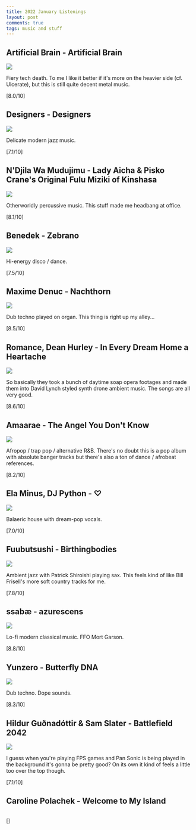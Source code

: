 ```yaml
---
title: 2022 January Listenings
layout: post
comments: true
tags: music and stuff
---
```


## Artificial Brain - Artificial Brain

  ![](https://f4.bcbits.com/img/a2049691384_16.jpg)

  Fiery tech death. To me I like it better if it's more on the heavier side (cf. Ulcerate), but this is still quite decent metal music.

  [8.0/10]

## Designers - Designers

  ![](https://f4.bcbits.com/img/a1678632108_16.jpg)

  Delicate modern jazz music.

  [7.1/10]

## N'Djila Wa Mudujimu - Lady Aicha & Pisko Crane's Original Fulu Miziki of Kinshasa

  ![](https://f4.bcbits.com/img/a1370979743_16.jpg)

  Otherworldly percussive music. This stuff made me headbang at office.

  [8.1/10]

## Benedek - Zebrano

  ![](https://f4.bcbits.com/img/a2598622269_16.jpg)

  Hi-energy disco / dance.

  [7.5/10]

## Maxime Denuc - Nachthorn

  ![](https://f4.bcbits.com/img/a2686757396_16.jpg)

  Dub techno played on organ. This thing is right up my alley...

  [8.5/10]

## Romance, Dean Hurley - In Every Dream Home a Heartache

  ![](https://f4.bcbits.com/img/a0935507890_16.jpg)

  So basically they took a bunch of daytime soap opera footages and made them into David Lynch styled synth drone ambient music. The songs are all very good.

  [8.6/10]

## Amaarae - The Angel You Don't Know

  ![](https://f4.bcbits.com/img/a0749697593_16.jpg)

  Afropop / trap pop / alternative R&B. There's no doubt this is a pop album with absolute banger tracks but there's also a ton of dance / afrobeat references.
  
  [8.2/10]
  
## Ela Minus, DJ Python - ♡

  ![](https://f4.bcbits.com/img/a3335859992_16.jpg)

  Balaeric house with dream-pop vocals.

  [7.0/10]

## Fuubutsushi - Birthingbodies

  ![](https://f4.bcbits.com/img/a3375092233_16.jpg)

  Ambient jazz with Patrick Shiroishi playing sax. This feels kind of like Bill Frisell's more soft country tracks for me.

  [7.8/10]

## ssabæ - azurescens

  ![](https://f4.bcbits.com/img/a1896713498_16.jpg)

  Lo-fi modern classical music. FFO Mort Garson.

  [8.8/10]

## Yunzero - Butterfly DNA

  ![](https://f4.bcbits.com/img/a1078917267_16.jpg)

  Dub techno. Dope sounds.

  [8.3/10]

## Hildur Guðnadóttir & Sam Slater - Battlefield 2042

  ![](https://i.scdn.co/image/ab67616d0000b2734af69ca25ca80f83e7765e4d)

  I guess when you're playing FPS games and Pan Sonic is being played in the background it's gonna be pretty good? On its own it kind of feels a little too over the top though.

  [7.1/10]

## Caroline Polachek - Welcome to My Island

  ![]()

  []
